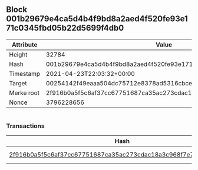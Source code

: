 ## Block 001b29679e4ca5d4b4f9bd8a2aed4f520fe93e171c0345fbd05b22d5699f4db0

Attribute | Value
--- | ---
Height | 32784
Hash | 001b29679e4ca5d4b4f9bd8a2aed4f520fe93e171c0345fbd05b22d5699f4db0
Timestamp | 2021-04-23T22:03:32+00:00
Target | 00254142f49eaaa504dc75712e8378ad5316cbcead634704b3734b6271167cc4
Merke root | 2f916b0a5f5c6af37cc67751687ca35ac273cdac18a3c968f7e75cf19406def2
Nonce | 3796228656

```

```

### Transactions

Hash | Amount
--- | ---
[2f916b0a5f5c6af37cc67751687ca35ac273cdac18a3c968f7e75cf19406def2](2f916b0a5f5c6af37cc67751687ca35ac273cdac18a3c968f7e75cf19406def2.md) | 10.00000000 SKEPTI 
